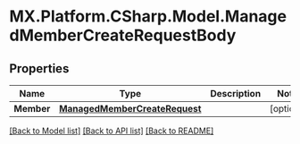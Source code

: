 # MX.Platform.CSharp.Model.ManagedMemberCreateRequestBody

## Properties

Name | Type | Description | Notes
------------ | ------------- | ------------- | -------------
**Member** | [**ManagedMemberCreateRequest**](ManagedMemberCreateRequest.md) |  | [optional] 

[[Back to Model list]](../README.md#documentation-for-models) [[Back to API list]](../README.md#documentation-for-api-endpoints) [[Back to README]](../README.md)

